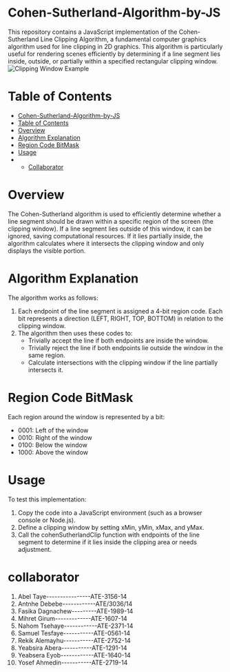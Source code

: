 # Cohen-Sutherland-Algorithm-by-JS
This repository contains a JavaScript implementation of the Cohen-Sutherland Line Clipping Algorithm, a fundamental computer graphics algorithm used for line clipping in 2D graphics. This algorithm is particularly useful for rendering scenes efficiently by determining if a line segment lies inside, outside, or partially within a specified rectangular clipping window.
![Clipping Window Example](assets/LineClipping2.png)

# Table of Contents
- [Cohen-Sutherland-Algorithm-by-JS](#cohen-sutherland-algorithm-by-js)
- [Table of Contents](#table-of-contents)
- [Overview](#overview)
- [Algorithm Explanation](#algorithm-explanation)
- [Region Code BitMask](#region-code-bitmask)
- [Usage](#usage)
- - [Collaborator](#collaborator)

# Overview
The Cohen-Sutherland algorithm is used to efficiently determine whether a line segment should be drawn within a specific region of the screen (the clipping window). If a line segment lies outside of this window, it can be ignored, saving computational resources. If it lies partially inside, the algorithm calculates where it intersects the clipping window and only displays the visible portion.

# Algorithm Explanation
The algorithm works as follows:

1. Each endpoint of the line segment is assigned a 4-bit region code. Each bit represents a direction (LEFT, RIGHT, TOP, BOTTOM) in relation to the clipping window.
2. The algorithm then uses these codes to:
    * Trivially accept the line if both endpoints are inside the window.
    * Trivially reject the line if both endpoints lie outside the window in the same region.
    * Calculate intersections with the clipping window if the line partially intersects it.

# Region Code BitMask
Each region around the window is represented by a bit:

* 0001: Left of the window
* 0010: Right of the window
* 0100: Below the window
* 1000: Above the window

# Usage
To test this implementation:

1. Copy the code into a JavaScript environment (such as a browser console or Node.js).
2. Define a clipping window by setting xMin, yMin, xMax, and yMax.
3. Call the cohenSutherlandClip function with endpoints of the line segment to determine if it lies inside the clipping area or needs adjustment.


# collaborator
1. Abel Taye----------------ATE-3156-14
2. Antnhe Debebe------------ATE/3036/14
3. Fasika Dagnachew---------ATE-1989-14
4. Mihret Girum-------------ATE-1607-14
5. Nahom Tsehaye------------ATE-2371-14
6. Samuel Tesfaye-----------ATE-0561-14
7. Rekik Alemayhu-----------ATE-2752-14
8. Yeabsira Abera-----------ATE-1291-14
9. Yeabsera Eyob------------ATE-1640-14
10. Yosef Ahmedin-----------ATE-2719-14
